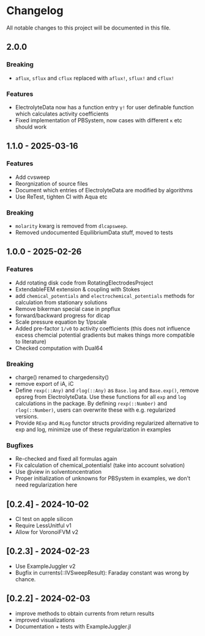 # Changelog

All notable changes to this project will be documented in this file.

## 2.0.0 

### Breaking
- `aflux`, `sflux` and `cflux` replaced with  `aflux!`, `sflux!` and `cflux!` 

### Features
- ElectrolyteData now has a function entry `γ!` for user definable function which calculates activity coefficients
- Fixed implementation of PBSystem, now cases with different `κ` etc should work

## 1.1.0 - 2025-03-16

### Features
- Add cvsweep 
- Reorgnization of source files
- Document which entries of ElectrolyteData are modified by algorithms
- Use ReTest, tighten CI with Aqua etc

### Breaking
- `molarity` kwarg is removed from `dlcapsweep`.
- Removed undocumented EquilibriumData stuff, moved to tests

## 1.0.0 - 2025-02-26

### Features
- Add rotating disk code from RotatingElectrodesProject
- ExtendableFEM extension & coupling with Stokes
- add `chemical_potentials` and `electrochemical_potentials` methods for  calculation from stationary solutions
- Remove bikerman special case in pnpflux
- forward/backward progress for dlcap
- Scale pressure equation by 1/pscale
- Added pre-factor `1/v0` to activity coefficients (this does not influence excess chemcial potential gradients
  but makes things more compatible to literature)
- Checked computation with Dual64

### Breaking
- charge() renamed to chargedensity()
- remove export of iA, iC
- Define `rexp(::Any)` and `rlog(::Any)` as `Base.log` and `Base.exp()`, remove epsreg from ElectrolyteData.
  Use these functions for all `exp` and `log` calculations in the package.
  By defining `rexp(::Number)` and `rlog(::Number)`, users can overwrite these with e.g. regularized  versions.
- Provide `RExp` and `RLog` functor structs providing regularized alternative to exp and log, minimize use of these regularization in examples

### Bugfixes
- Re-checked and fixed all formulas again
- Fix calculation of chemical_potentials! (take into account solvation)
- Use @view in solventoncentration
- Proper initialization of unknowns for PBSystem in examples, we don't need regularization here

## [0.2.4] - 2024-10-02

- CI test on apple silicon
- Require LessUnitful v1
- Allow for VoronoiFVM v2

## [0.2.3] - 2024-02-23

- Use ExampleJuggler v2
- Bugfix in currents(::IVSweepResult): Faraday constant was wrong by chance.

## [0.2.2] - 2024-02-03

- improve methods to obtain currents from return results
- improved visualizations
- Documentation + tests with ExampleJuggler.jl
